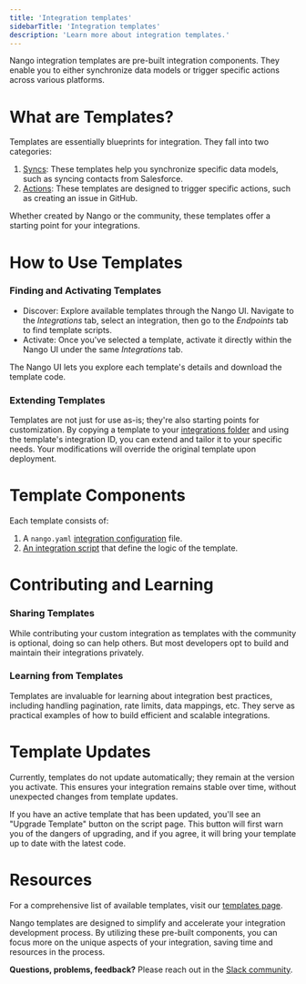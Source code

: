 ```yaml
---
title: 'Integration templates'
sidebarTitle: 'Integration templates'
description: 'Learn more about integration templates.'
---
```


Nango integration templates are pre-built integration components. They enable you to either synchronize data models or trigger specific actions across various platforms.

# What are Templates?

Templates are essentially blueprints for integration. They fall into two categories:

1. [Syncs](/understand/concepts/syncs): These templates help you synchronize specific data models, such as syncing contacts from Salesforce.
2. [Actions](/understand/concepts/actions): These templates are designed to trigger specific actions, such as creating an issue in GitHub.

Whether created by Nango or the community, these templates offer a starting point for your integrations.

# How to Use Templates

### Finding and Activating Templates

- Discover: Explore available templates through the Nango UI. Navigate to the _Integrations_ tab, select an integration, then go to the _Endpoints_ tab to find template scripts.
- Activate: Once you've selected a template, activate it directly within the Nango UI under the same _Integrations_ tab.

The Nango UI lets you explore each template's details and download the template code.

### Extending Templates

Templates are not just for use as-is; they're also starting points for customization. By copying a template to your [integrations folder](/understand/concepts/scripts#integration-folder) and using the template's integration ID, you can extend and tailor it to your specific needs. Your modifications will override the original template upon deployment.

# Template Components

Each template consists of:
1. A `nango.yaml` [integration configuration](/understand/concepts/scripts#integration-configuration) file.
2. [An integration script](/understand/concepts/scripts#overview) that define the logic of the template.

# Contributing and Learning

### Sharing Templates
While contributing your custom integration as templates with the community is optional, doing so can help others. But most developers opt to build and maintain their integrations privately.

### Learning from Templates
Templates are invaluable for learning about integration best practices, including handling pagination, rate limits, data mappings, etc. They serve as practical examples of how to build efficient and scalable integrations.

# Template Updates

Currently, templates do not update automatically; they remain at the version you activate. This ensures your integration remains stable over time, without unexpected changes from template updates.

If you have an active template that has been updated, you'll see an "Upgrade Template" button on the script page. This button will first warn you of the dangers of upgrading, and if you agree, it will bring your template up to date with the latest code.

# Resources

For a comprehensive list of available templates, visit our [templates page](/integrations/integration-templates).

Nango templates are designed to simplify and accelerate your integration development process. By utilizing these pre-built components, you can focus more on the unique aspects of your integration, saving time and resources in the process.


**Questions, problems, feedback?** Please reach out in the [Slack community](https://nango.dev/slack).


